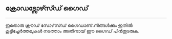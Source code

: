 ## ക്രോഡട്സോഴ്സ്ഡ് ഗൈഡ് 

---

ഇതൊരു ക്രൗഡ് സോഴ്‌സ്ഡ് ഗൈഡാണ്.നിങ്ങൾക്കും ഇതിൽ കൂട്ടിച്ചേർത്തലുകൾ നടത്താം അതിനായ് ഈ ഗൈഡ് പിൻതുടരുക. 

